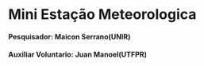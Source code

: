 # Mini Estação Meteorologica 


#### Pesquisador: Maicon Serrano(UNIR)
#### Auxiliar Voluntario: Juan Manoel(UTFPR)


